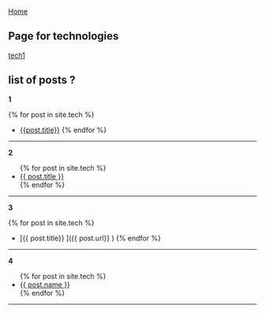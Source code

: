 [Home](../home)

## Page for technologies

[tech1](./2023-09-14-post1.md)

## list of posts ?

**1**

{% for post in site.tech %}
* [{{post.title}}]({{post.url}})
{% endfor %}

---

**2**

<ul>
  {% for post in site.tech %}
    <li>
      <a href="{{ post.url }}">{{ post.title }}</a>
    </li>
  {% endfor %}
</ul>

---

**3**

{% for post in site.tech %}

* [{{ post.title}} ]({{ post.url}} )
{% endfor %}

---

**4**

<ul>
  {% for post in site.tech %}
    <li>
      <a href="{{ post.url }}">{{ post.name }}</a>
    </li>
  {% endfor %}
</ul>

---